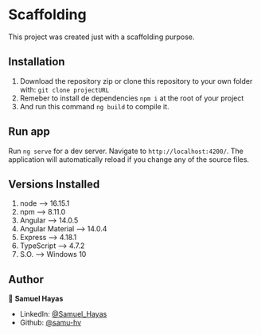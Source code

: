 # Scaffolding

This project was created just with a scaffolding purpose.

## Installation

1. Download the repository zip or clone this repository to your own folder with: `git clone projectURL`
2. Remeber to install de dependencies `npm i` at the root of your project
3. And run this command `ng build` to compile it.

## Run app

Run `ng serve` for a dev server. Navigate to `http://localhost:4200/`.
The application will automatically reload if you change any of the source files.

## Versions Installed

1. node --> 16.15.1
2. npm --> 8.11.0
3. Angular --> 14.0.5
4. Angular Material --> 14.0.4
5. Express --> 4.18.1
6. TypeScript --> 4.7.2
7. S.O. --> Windows 10

## Author

👤 **Samuel Hayas**

- LinkedIn: [@Samuel_Hayas](www.linkedin.com/in/samuel-hayas-frontend-developer)
- Github: [@samu-hv](https://github.com/samu-hv)
